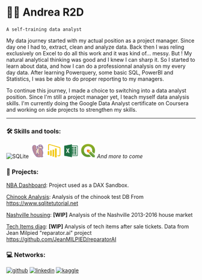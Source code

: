 # 🏋️‍♂️ Andrea R2D
`A self-training data analyst`


My data journey started with my actual position as a project manager. Since day one I had to, extract, clean and analyze data. Back then I was reling exclusively on Excel to do all this work and it was kind of... messy. But ! My natural analytical thinking was good and I knew I can sharp it. So I started to learn about data, and how I can do a professionnal analysis on my every day data. After learning Powerquery, some basic SQL, PowerBI and Statistics, I was be able to do proper reporting to my managers. 

To continue this journey, I made a choice to switching into a data analyst position. Since I'm still a project manager yet, I teach myself data analysis skills. I'm currently doing the Google Data Analyst certificate on Coursera and working on side projects to strengthen my skills. 

---

### 🛠 Skills and tools:

<img src='https://cdn.jsdelivr.net/gh/devicons/devicon/icons/sqlite/sqlite-original.svg' alt='SQLite' height='40'> <img src='https://github.com/AndreaR2D/AndreaR2D/blob/main/dbeaver.png' alt='DBeaver' height='40'> <img src='https://github.com/AndreaR2D/AndreaR2D/blob/main/PowerBI-Icon-Transparent.png' alt='PowerBI' height='40'> <img src='https://github.com/AndreaR2D/AndreaR2D/blob/main/excel.png' alt='Excel' height='40'> <img src='https://github.com/AndreaR2D/AndreaR2D/blob/main/qgis-logo-v3.png' alt='QGIS' height='40'> *And more to come*


### 📙 Projects:

[NBA Dashboard](https://github.com/AndreaR2D/NBA_Analysis): Project used as a DAX Sandbox.

[Chinook Analysis](https://github.com/AndreaR2D/Chinook_Analysis): Analysis of the chinook test DB From https://www.sqlitetutorial.net

[Nashville housing](https://github.com/AndreaR2D/Nashville_Housing): **[WIP]** Analysis of the Nashville 2013-2016 house market 

[Tech Items diag](https://github.com/AndreaR2D/Tech-items-diag): **[WIP]** Analysis of tech items after sale tickets. Data from Jean Milpied "reparator.ai" project https://github.com/JeanMILPIED/reparatorAI



### 💻 Networks:

[<img src='https://cdn.jsdelivr.net/npm/simple-icons@3.0.1/icons/github.svg' alt='github' height='40'>](https://github.com/AndreaR2D)  [<img src='https://cdn.jsdelivr.net/gh/devicons/devicon/icons/linkedin/linkedin-original.svg' alt='linkedin' height='40'>](https://www.linkedin.com/in/andrear2d/)  [<img src='https://cdn.jsdelivr.net/gh/devicons/devicon/icons/kaggle/kaggle-original.svg' alt='kaggle' height='40'>](https://www.kaggle.com/andrear2d)  
